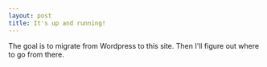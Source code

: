 ```yaml
---
layout: post
title: It's up and running!
---
```


The goal is to migrate from Wordpress to this site. Then I'll figure out where to go from there.
